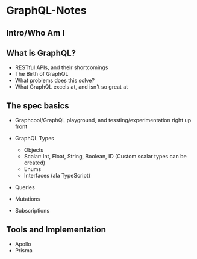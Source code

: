 # GraphQL-Notes

## Intro/Who Am I

## What is GraphQL?

+ RESTful APIs, and their shortcomings
+ The Birth of GraphQL
+ What problems does this solve?
+ What GraphQL excels at, and isn't so great at

## The spec basics

+ Graphcool/GraphQL playground, and tessting/experimentation right up front

+ GraphQL Types
  + Objects
  + Scalar: Int, Float, String, Boolean, ID (Custom scalar types can be created)
  + Enums
  + Interfaces (ala TypeScript)
  

+ Queries
+ Mutations
+ Subscriptions

## Tools and Implementation

+ Apollo
+ Prisma 

